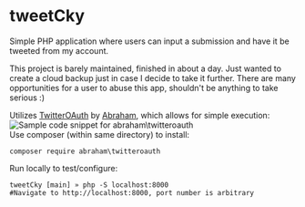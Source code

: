 # tweetCky
Simple PHP application where users can input a submission and have it be tweeted from my account.

This project is barely maintained, finished in about a day. Just wanted to create a cloud backup just in case I decide to take it further.
There are many opportunities for a user to abuse this app, shouldn't be anything to take serious :)

Utilizes [TwitterOAuth](https://github.com/abraham/twitteroauth-com) by [Abraham](https://github.com/abraham), which allows for simple execution:
![Sample code snippet for abraham\twitteroauth](https://i.ibb.co/xfrNbGk/carbon.png)<br>
Use composer (within same directory) to install:
```
composer require abraham\twitteroauth
```

Run locally to test/configure:
```
tweetCky [main] » php -S localhost:8000
#Navigate to http://localhost:8000, port number is arbitrary
```
